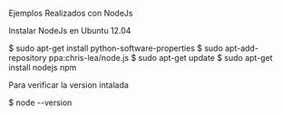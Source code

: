 Ejemplos Realizados con NodeJs

Instalar NodeJs en Ubuntu 12.04

$ sudo apt-get install python-software-properties 
$ sudo apt-add-repository ppa:chris-lea/node.js 
$ sudo apt-get update 
$ sudo apt-get install nodejs npm

Para verificar la version intalada

$ node --version


